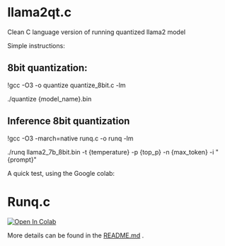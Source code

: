# llama2qt.c
Clean C language version of running quantized llama2 model


Simple instructions:

## 8bit quantization:

!gcc -O3 -o quantize quantize_8bit.c -lm

./quantize {model_name}.bin

## Inference 8bit quantization

!gcc -O3 -march=native runq.c -o runq -lm

./runq llama2_7b_8bit.bin -t {temperature} -p {top_p} -n {max_token} -i "{prompt}"

A quick test, using the Google colab:
# Runq.c

[![Open In Colab](https://colab.research.google.com/assets/colab-badge.svg)](https://colab.research.google.com/github/elphinkuo/llamaqt.c/blob/master/quantization_8bit_demo.ipynb)

More details can be found in the [README.md](README.md) .
